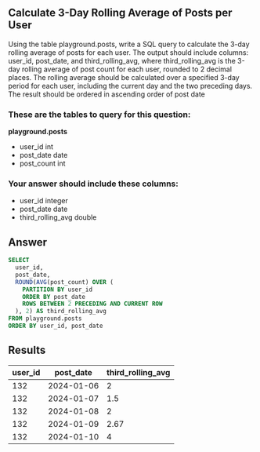 ## Calculate 3-Day Rolling Average of Posts per User
 
Using the table playground.posts, write a SQL query to calculate the 3-day rolling average of posts for each user. The output should include columns: user_id, post_date, and third_rolling_avg, where third_rolling_avg is the 3-day rolling average of post count for each user, rounded to 2 decimal places. The rolling average should be calculated over a specified 3-day period for each user, including the current day and the two preceding days. The result should be ordered in ascending order of post date

### These are the tables to query for this question:
**playground.posts**
- user_id int
- post_date date
- post_count int
### Your answer should include these columns:
- user_id integer
- post_date date
- third_rolling_avg double

## Answer
```sql
SELECT
  user_id,
  post_date,
  ROUND(AVG(post_count) OVER (
    PARTITION BY user_id
    ORDER BY post_date
    ROWS BETWEEN 2 PRECEDING AND CURRENT ROW
  ), 2) AS third_rolling_avg
FROM playground.posts
ORDER BY user_id, post_date
```

## Results
| user_id | post_date  | third_rolling_avg |
|---------|------------|-------------------|
| 132     | 2024-01-06 | 2                 |
| 132     | 2024-01-07 | 1.5               |
| 132     | 2024-01-08 | 2                 |
| 132     | 2024-01-09 | 2.67              |
| 132     | 2024-01-10 | 4                 |